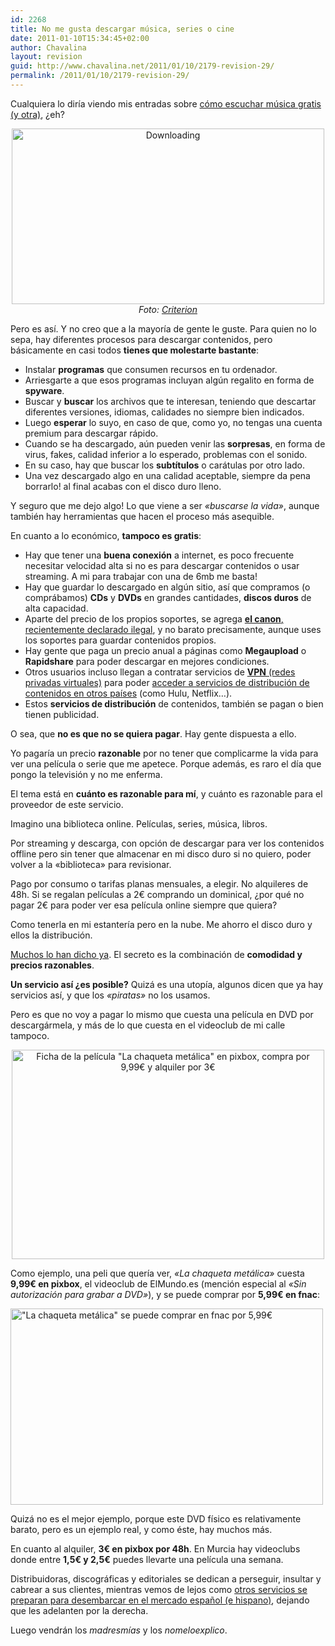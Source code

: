 ```yaml
---
id: 2268
title: No me gusta descargar música, series o cine
date: 2011-01-10T15:34:45+02:00
author: Chavalina
layout: revision
guid: http://www.chavalina.net/2011/01/10/2179-revision-29/
permalink: /2011/01/10/2179-revision-29/
---
```

Cualquiera lo diría viendo mis entradas sobre <a href="http://www.chavalina.net/2009/01/19/escuchar-musica-gratis-mola-iii-spotify-esa-maravilla/" target="_self">cómo escuchar música gratis</a> [(y otra)](http://www.chavalina.net/2006/10/20/post-748/), ¿eh?

<p style="text-align: center;">
  <a title="Downloading por Criterion, en Flickr" href="http://www.flickr.com/photos/criterion/2975658532/"><img class="aligncenter" src="http://farm4.static.flickr.com/3033/2975658532_406e803838.jpg" alt="Downloading" width="500" height="281" /></a><br /> <cite>Foto: <a href="http://www.flickr.com/photos/criterion/2975658532/">Criterion</a></cite>
</p>

Pero es así. Y no creo que a la mayoría de gente le guste. Para quien no lo sepa, hay diferentes procesos para descargar contenidos, pero básicamente en casi todos **tienes que molestarte bastante**:

  * Instalar **programas** que consumen recursos en tu ordenador.
  * Arriesgarte a que esos programas incluyan algún regalito en forma de **spyware**.
  * Buscar y **buscar** los archivos que te interesan, teniendo que descartar diferentes versiones, idiomas, calidades no siempre bien indicados.
  * Luego **esperar** lo suyo, en caso de que, como yo, no tengas una cuenta premium para descargar rápido.
  * Cuando se ha descargado, aún pueden venir las **sorpresas**, en forma de virus, fakes, calidad inferior a lo esperado, problemas con el sonido.
  * En su caso, hay que buscar los **subtítulos** o carátulas por otro lado.
  * Una vez descargado algo en una calidad aceptable, siempre da pena borrarlo! al final acabas con el disco duro lleno.

Y seguro que me dejo algo! Lo que viene a ser _«buscarse la vida»_, aunque también hay herramientas que hacen el proceso más asequible.

En cuanto a lo económico, **tampoco es gratis**:

  * Hay que tener una **buena conexión** a internet, es poco frecuente necesitar velocidad alta si no es para descargar contenidos o usar streaming. A mi para trabajar con una de 6mb me basta!
  * Hay que guardar lo descargado en algún sitio, así que compramos (o comprábamos) **CDs** y **DVDs** en grandes cantidades, **discos duros** de alta capacidad.
  * Aparte del precio de los propios soportes, se agrega <a href="http://www.rtve.es/noticias/20101021/tribunal-ue-declara-ilegal-canon-digital-aplicado-espana/363681.shtml" target="_blank"><strong>el canon</strong>, recientemente declarado ilegal</a>, y no barato precisamente, aunque uses los soportes para guardar contenidos propios.
  * Hay gente que paga un precio anual a páginas como **Megaupload** o **Rapidshare** para poder descargar en mejores condiciones.
  * Otros usuarios incluso llegan a contratar servicios de <a href="http://www.anexom.es/tecnologia/mi-conexion/vpn-%C2%BFque-es-y-para-que-sirve/" target="_blank"><strong>VPN</strong> (redes privadas virtuales)</a> para poder <a href="http://walhez.com/2009/12/guia-definitiva-para-tener-hulu-netflix-spotify-y-vevo-fuera-de-eua/" target="_blank">acceder a servicios de distribución de contenidos en otros países</a> (como Hulu, Netflix&#8230;).
  * Estos **servicios de distribución** de contenidos, también se pagan o bien tienen publicidad.

O sea, que **no es que no se quiera pagar**. Hay gente dispuesta a ello.

Yo pagaría un precio **razonable** por no tener que complicarme la vida para ver una película o serie que me apetece. Porque además, es raro el día que pongo la televisión y no me enferma.

El tema está en **cuánto es razonable para mí**, y cuánto es razonable para el proveedor de este servicio.

Imagino una biblioteca online. Películas, series, música, libros.

Por streaming y descarga, con opción de descargar para ver los contenidos offline pero sin tener que almacenar en mi disco duro si no quiero, poder volver a la «biblioteca» para revisionar.

Pago por consumo o tarifas planas mensuales, a elegir. No alquileres de 48h. Si se regalan películas a 2€ comprando un dominical, ¿por qué no pagar 2€ para poder ver esa película online siempre que quiera?

Como tenerla en mi estantería pero en la nube. Me ahorro el disco duro y ellos la distribución.

<a href="http://www.borjanet.com/archives/2010/12/30/por-que-ya-no-me-bajo-casi-nada-de-internet" target="_blank">Muchos lo han dicho ya</a>. El secreto es la combinación de **comodidad y precios razonables**.

**Un servicio así ¿es posible?** Quizá es una utopía, algunos dicen que ya hay servicios así, y que los _«piratas»_ no los usamos.

Pero es que no voy a pagar lo mismo que cuesta una película en DVD por descargármela, y más de lo que cuesta en el videoclub de mi calle tampoco.

<p style="text-align: center;">
  <img class="size-large wp-image-2260  aligncenter" title="pixbox" src="http://www.chavalina.net/imagenes/2011/01/pixbox-500x335.png" alt="Ficha de la película &quot;La chaqueta metálica&quot; en pixbox, compra por 9,99€ y alquiler por 3€" width="500" height="335" srcset="http://www.chavalina.net/imagenes/2011/01/pixbox-500x335.png 500w, http://www.chavalina.net/imagenes/2011/01/pixbox-300x201.png 300w, http://www.chavalina.net/imagenes/2011/01/pixbox.png 637w" sizes="(max-width: 500px) 100vw, 500px" />
</p>

<p style="text-align: left;">
  Como ejemplo, una peli que quería ver, <em>«La chaqueta metálica»</em> cuesta <strong>9,99€ en pixbox</strong>, el videoclub de ElMundo.es (mención especial al <em>«Sin autorización para grabar a DVD»</em>), y se puede comprar por <strong>5,99€ en fnac</strong>:
</p>

<p style="text-align: left;">
  <img class="aligncenter size-large wp-image-2261" title="fnac" src="http://www.chavalina.net/imagenes/2011/01/fnac-500x314.png" alt="&quot;La chaqueta metálica&quot; se puede comprar en fnac por 5,99€" width="500" height="314" srcset="http://www.chavalina.net/imagenes/2011/01/fnac-500x314.png 500w, http://www.chavalina.net/imagenes/2011/01/fnac-300x188.png 300w, http://www.chavalina.net/imagenes/2011/01/fnac.png 573w" sizes="(max-width: 500px) 100vw, 500px" />
</p>

<p style="text-align: left;">
  Quizá no es el mejor ejemplo, porque este DVD físico es relativamente barato, pero es un ejemplo real, y como éste, hay muchos más.
</p>

<p style="text-align: left;">
  En cuanto al alquiler, <strong>3€ en pixbox por 48h</strong>. En Murcia hay videoclubs donde entre <strong>1,5€ y 2,5€</strong> puedes llevarte una película una semana.
</p>

<p style="text-align: left;">
  Distribuidoras, discográficas y editoriales se dedican a perseguir, insultar y cabrear a sus clientes, mientras vemos de lejos como <a href="http://alt1040.com/2010/12/netflix-en-espana" target="_blank">otros servicios se preparan para desembarcar en el mercado español (e hispano)</a>, dejando que les adelanten por la derecha.
</p>

<p style="text-align: left;">
  Luego vendrán los <em>madresmías</em> y los <em>nomeloexplico</em>.
</p>